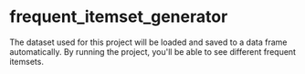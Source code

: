 # frequent_itemset_generator
The dataset used for this project will be loaded and saved to a data frame automatically. By running the project, you'll be able to see different frequent itemsets.

